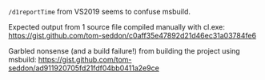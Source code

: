 `/d1reportTime` from VS2019 seems to confuse msbuild.

Expected output from 1 source file compiled manually with cl.exe:
https://gist.github.com/tom-seddon/c0aff35e47892d21d46ec31a03784fe6

Garbled nonsense (and a build failure!) from building the project
using msbuild:
https://gist.github.com/tom-seddon/ad911920705fd21fdf04bb0411a2e9ce
